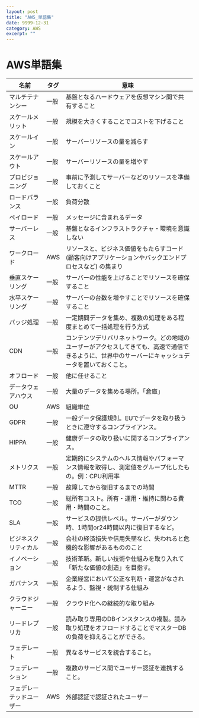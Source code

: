 ```yaml
---
layout: post
title: "AWS_単語集"
date: 9999-12-31
category: AWS
excerpt: ""
---
```

# AWS単語集

| 名前                     | タグ | 意味                                                                                                                                                 |
| ------------------------ | ---- | ---------------------------------------------------------------------------------------------------------------------------------------------------- |
| マルチテナンシー         | 一般 | 基盤となるハードウェアを仮想マシン間で共有すること                                                                                                   |
| スケールメリット         | 一般 | 規模を大きくすることでコストを下げること                                                                                                             |
| スケールイン             | 一般 | サーバーリソースの量を減らす                                                                                                                         |
| スケールアウト           | 一般 | サーバーリソースの量を増やす                                                                                                                         |
| プロビジョニング         | 一般 | 事前に予測してサーバーなどのリソースを準備しておくこと                                                                                               |
| ロードバランス           | 一般 | 負荷分散                                                                                                                                             |
| ペイロード               | 一般 | メッセージに含まれるデータ                                                                                                                           |
| サーバーレス             | 一般 | 基盤となるインフラストラクチャ・環境を意識しない                                                                                                     |
| ワークロード             | AWS  | リソースと、ビジネス価値をもたらすコード (顧客向けアプリケーションやバックエンドプロセスなど) の集まり                                               |
| 垂直スケーリング         | 一般 | サーバーの性能を上げることでリソースを確保すること                                                                                                   |
| 水平スケーリング         | 一般 | サーバーの台数を増やすことでリソースを確保すること                                                                                                   |
| バッジ処理               | 一般 | 一定期間データを集め、複数の処理をある程度まとめて一括処理を行う方式                                                                                 |
| CDN                      | 一般 | コンテンツデリバリネットワーク。どの地域のユーザーがアクセスしてきても、高速で通信できるように、世界中のサーバーにキャッシュデータを置いておくこと。 |
| オフロード               | 一般 | 他に任せること                                                                                                                                       |
| データウェアハウス       | 一般 | 大量のデータを集める場所。「倉庫」                                                                                                                   |
| OU                       | AWS  | 組織単位                                                                                                                                             |
| GDPR                     | 一般 | 一般データ保護規則。EUでデータを取り扱うときに遵守するコンプライアンス。                                                                             |
| HIPPA                    | 一般 | 健康データの取り扱いに関するコンプライアンス。                                                                                                       |
| メトリクス               | 一般 | 定期的にシステムのヘルス情報やパフォーマンス情報を取得し、測定値をグループ化したもの。例：CPU利用率                                                  |
| MTTR                     | 一般 | 故障してから復旧するまでの時間                                                                                                                       |
| TCO                      | 一般 | 総所有コスト。所有・運用・維持に関わる費用・時間のこと。                                                                                             |
| SLA                      | 一般 | サービスの提供レベル。サーバーがダウン時、1時間or24時間以内に復旧するなど。                                                                          |
| ビジネスクリティカル     | 一般 | 会社の経済損失や信用失墜など、失われると危機的な影響があるもののこと                                                                                 |
| イノベーション           | 一般 | 技術革新。新しい技術や仕組みを取り入れて「新たな価値の創造」を目指す。                                                                               |
| ガバナンス               | 一般 | 企業経営において公正な判断・運営がなされるよう、監視・統制する仕組み                                                                                 |
| クラウドジャーニー       | 一般 | クラウド化への継続的な取り組み                                                                                                                       |
| リードレプリカ           | 一般 | 読み取り専用のDBインスタンスの複製。読み取り処理をオフロードすることでマスターDBの負荷を抑えることができる。                                         |
| フェデレート             | 一般 | 異なるサービスを統合すること。                                                                                                                       |
| フェデレーション         | 一般 | 複数のサービス間でユーザー認証を連携すること。                                                                                                       |
| フェデレーテッドユーザー | AWS  | 外部認証で認証されたユーザー                                                                                                                         |